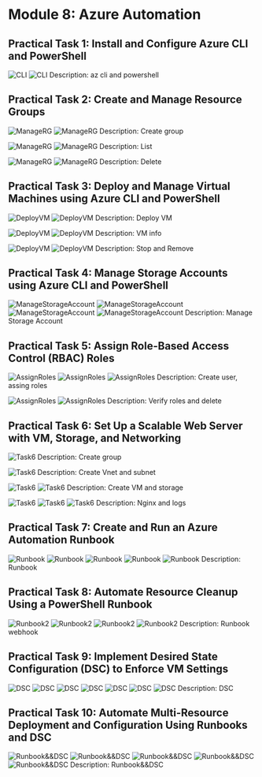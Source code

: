 # Module 8: Azure Automation

## Practical Task 1: Install and Configure Azure CLI and PowerShell

![CLI](task1/pwsh.png)
![CLI](task1/azcli.png)
Description: az cli and powershell

## Practical Task 2: Create and Manage Resource Groups

![ManageRG](task2/creategroup.png)
![ManageRG](task2/pwshcreategroup.png)
Description: Create group

![ManageRG](task2/listofgroups.png)
![ManageRG](task2/listofgroupspwsh.png)
Description: List

![ManageRG](task2/deletegroup.png)
![ManageRG](task2/deletegrouppwsh.png)
Description: Delete

## Practical Task 3: Deploy and Manage Virtual Machines using Azure CLI and PowerShell

![DeployVM](task3/azcreatevm.png)
![DeployVM](task3/pwshcreatevm.png)
Description: Deploy VM

![DeployVM](task3/azvminfo.png)
![DeployVM](task3/pwshvminfo.png)
Description: VM info

![DeployVM](task3/stopandremovevm.png)
![DeployVM](task3/stopandremovevmpwsh.png)
Description: Stop and Remove

## Practical Task 4: Manage Storage Accounts using Azure CLI and PowerShell

![ManageStorageAccount](task4/createstorage.png)
![ManageStorageAccount](task4/createstoragepwsh.png)
![ManageStorageAccount](task4/showstringandlist.png)
![ManageStorageAccount](task4/showstringandlistpwsh.png)
Description: Manage Storage Account

## Practical Task 5: Assign Role-Based Access Control (RBAC) Roles

![AssignRoles](task5/createuser.png)
![AssignRoles](task5/assignreader.png)
![AssignRoles](task5/assigncontributor.png)
Description: Create user, assing roles

![AssignRoles](task5/verifyroles.png)
![AssignRoles](task5/deleteroles.png)
Description: Verify roles and delete

## Practical Task 6: Set Up a Scalable Web Server with VM, Storage, and Networking

![Task6](task6/creategroup.png)
Description: Create group

![Task6](task6/vnetnsubnet.png)
Description: Create Vnet and subnet

![Task6](task6/createvm.png)
![Task6](task6/createstorage.png)
Description: Create VM and storage

![Task6](task6/installnginx.png)
![Task6](task6/enablelogs.png)
![Task6](task6/ipncurl.png)
Description: Nginx and logs


## Practical Task 7: Create and Run an Azure Automation Runbook

![Runbook](task7/createrunbook.png)
![Runbook](task7/startingmachinwithidentety.png)
![Runbook](task7/runbookview.png)
![Runbook](task7/runbookstart.png)
![Runbook](task7/schedule.png)
Description: Runbook

## Practical Task 8: Automate Resource Cleanup Using a PowerShell Runbook

![Runbook2](task8/runbook.png)
![Runbook2](task8/webhook.png)
![Runbook2](task8/runwebhook.png)
![Runbook2](task8/webhooktrigger.png)
Description: Runbook webhook

## Practical Task 9: Implement Desired State Configuration (DSC) to Enforce VM Settings

![DSC](task9/configDSC.png)
![DSC](task9/assignDSC.png)
![DSC](task9/publishDSC.png)
![DSC](task9/installedIIS.png)
![DSC](task9/verifyIIS.png)
![DSC](task9/applyingDSC.png)
![DSC](task9/locallytesting.png)
Description: DSC

## Practical Task 10: Automate Multi-Resource Deployment and Configuration Using Runbooks and DSC

![Runbook&&DSC](task10/createrunbook.png)
![Runbook&&DSC](task10/publishrunbook.png)
![Runbook&&DSC](task10/logsapplyingrunbook.png)
![Runbook&&DSC](task10/statuslogs.png)
![Runbook&&DSC](task10/IISpage.png)
Description: Runbook&&DSC
